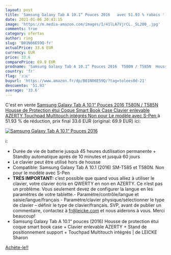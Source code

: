 ```yaml
---
layout: post
title: 'Samsung Galaxy Tab A 10.1“ Pouces 2016   avec 51.93 % rabais '
date: 2021-01-06 20:43:15
image: 'https://m.media-amazon.com/images/I/41lLA7VjrCL._SL200_.jpg'
comments: true
category: ofertas
author: ring
slug: 'B01N06E59Q-fr'
actualPrice: 33.6 EUR
currency: EUR
price: 33.6
comparePrice: 69.9 EUR
prodname: 'Samsung Galaxy Tab A 10.1“ Pouces 2016  T580N / T585N  Housse de Protection étui Coque Smart Book Case  Clavier enlevable AZERTY  Touchpad Multitouch intégrés  Non pour Le modèle avec S-Pen '
country: 'fr'
flag: '🇫🇷'
buyurl: 'https://www.amazon.fr/dp/B01N06E59Q/?tag=tolees0d-21'
descuento: '51.93'
average: '33.6'
---
```


C'est en vente [Samsung Galaxy Tab A 10.1“ Pouces 2016  T580N / T585N  Housse de Protection étui Coque Smart Book Case  Clavier enlevable AZERTY  Touchpad Multitouch intégrés  Non pour Le modèle avec S-Pen ](https://www.amazon.fr/dp/B01N06E59Q/?tag=tolees0d-21)  à  51.93 % de réduction, prix final  33.6 EUR (original: 69.9 EUR) ici:

[![Samsung Galaxy Tab A 10.1“ Pouces 2016  ](https://m.media-amazon.com/images/I/41lLA7VjrCL._SL200_.jpg)](https://www.amazon.fr/dp/B01N06E59Q/?tag=tolees0d-21)

ℹ️:

- Durée de vie de batterie jusquà 45 heures dutilisation permanente + Standby automatique après de 10 minutes et jusquà 60 jours
- Le clavier peut être utilisé hors de housse
- Compatible: Samsung Galaxy Tab A 10.1 (2016) SM-T585 et T580N. Non pour le modèle avec S-Pen
- <b>TRÈS IMPORTANT:</b> c’est possible que quand vous alliez à utiliser le clavier, votre clavier écris en QWERTY en non en AZERTY. Ce n’est pas un problème. Vous seulement devez de configurer la langue en les paramètres de votre tablette.- Paramètre/contrôle/langue et saisie/langue/français - Paramètre/clavier physique/sélectionner le type de clavier – définir le type de clavier/français. SVP, avant de publier un commentaire, contactez à fr@leicke.com et nous aiderons à vous. Merci beaucoup!
- Samsung Galaxy Tab A 10.1“ pouces (2016) Housse de protection étui coque smart book case + Clavier enlevable AZERTY + Stand de positionnement support + Touchpad Multitouch intégrés | de LEICKE Sharon

[Achète-le!!](https://www.amazon.fr/dp/B01N06E59Q/?tag=tolees0d-21)
